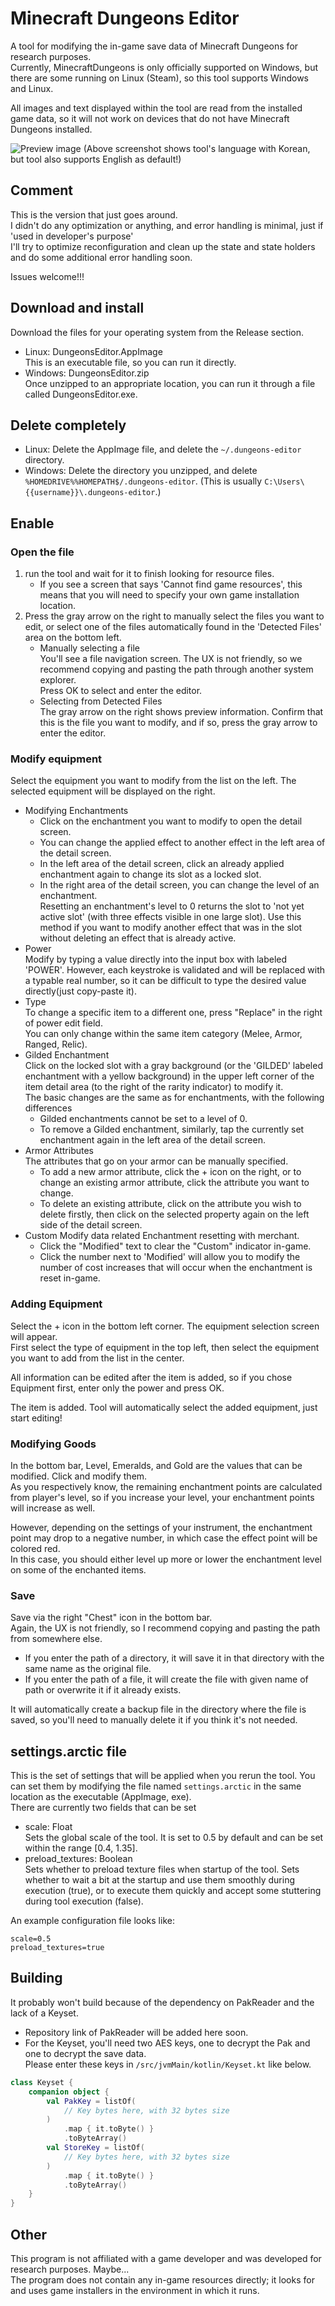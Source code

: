 # Minecraft Dungeons Editor

A tool for modifying the in-game save data of Minecraft Dungeons for research purposes.  
Currently, MinecraftDungeons is only officially supported on Windows, but there are some running on Linux (Steam), so this tool supports Windows and Linux.

All images and text displayed within the tool are read from the installed game data, so it will not work on devices that do not have Minecraft Dungeons installed.

![Preview image](./preview.png)
(Above screenshot shows tool's language with Korean, but tool also supports English as default!)

## Comment
This is the version that just goes around.  
I didn't do any optimization or anything, and error handling is minimal, just if 'used in developer's purpose'  
I'll try to optimize reconfiguration and clean up the state and state holders and do some additional error handling soon.

Issues welcome!!!

## Download and install
Download the files for your operating system from the Release section.
- Linux: DungeonsEditor.AppImage  
  This is an executable file, so you can run it directly.
- Windows: DungeonsEditor.zip  
  Once unzipped to an appropriate location, you can run it through a file called DungeonsEditor.exe.

## Delete completely
- Linux: Delete the AppImage file, and delete the `~/.dungeons-editor` directory.
- Windows: Delete the directory you unzipped, and delete `%HOMEDRIVE%%HOMEPATH$/.dungeons-editor`. (This is usually `C:\Users\{{username}}\.dungeons-editor`.)

## Enable
### Open the file
1. run the tool and wait for it to finish looking for resource files.
    - If you see a screen that says 'Cannot find game resources', this means that you will need to specify your own game installation location.
2. Press the gray arrow on the right to manually select the files you want to edit, or select one of the files automatically found in the 'Detected Files' area on the bottom left.
    - Manually selecting a file  
      You'll see a file navigation screen. The UX is not friendly, so we recommend copying and pasting the path through another system explorer.  
      Press OK to select and enter the editor.
    - Selecting from Detected Files  
      The gray arrow on the right shows preview information. Confirm that this is the file you want to modify, and if so, press the gray arrow to enter the editor.

### Modify equipment
Select the equipment you want to modify from the list on the left. The selected equipment will be displayed on the right.
- Modifying Enchantments
    - Click on the enchantment you want to modify to open the detail screen.
    - You can change the applied effect to another effect in the left area of the detail screen.
    - In the left area of the detail screen, click an already applied enchantment again to change its slot as a locked slot.
    - In the right area of the detail screen, you can change the level of an enchantment.  
      Resetting an enchantment's level to 0 returns the slot to 'not yet active slot' (with three effects visible in one large slot). Use this method if you want to modify another effect that was in the slot without deleting an effect that is already active.
- Power  
  Modify by typing a value directly into the input box with labeled 'POWER'.
  However, each keystroke is validated and will be replaced with a typable real number, so it can be difficult to type the desired value directly(just copy-paste it).
- Type  
  To change a specific item to a different one, press "Replace" in the right of power edit field.  
  You can only change within the same item category (Melee, Armor, Ranged, Relic).
- Gilded Enchantment  
  Click on the locked slot with a gray background (or the 'GILDED' labeled enchantment with a yellow background) in the upper left corner of the item detail area (to the right of the rarity indicator) to modify it.  
  The basic changes are the same as for enchantments, with the following differences
    - Gilded enchantments cannot be set to a level of 0.
    - To remove a Gilded enchantment, similarly, tap the currently set enchantment again in the left area of the detail screen.
- Armor Attributes  
  The attributes that go on your armor can be manually specified.
    - To add a new armor attribute, click the + icon on the right, or to change an existing armor attribute, click the attribute you want to change.
    - To delete an existing attribute, click on the attribute you wish to delete firstly, then click on the selected property again on the left side of the detail screen.
- Custom
  Modify data related Enchantment resetting with merchant.
    - Click the "Modified" text to clear the "Custom" indicator in-game.
    - Click the number next to 'Modified' will allow you to modify the number of cost increases that will occur when the enchantment is reset in-game.

### Adding Equipment
Select the + icon in the bottom left corner. The equipment selection screen will appear.  
First select the type of equipment in the top left, then select the equipment you want to add from the list in the center.

All information can be edited after the item is added, so if you chose Equipment first, enter only the power and press OK.

The item is added. Tool will automatically select the added equipment, just start editing!

### Modifying Goods
In the bottom bar, Level, Emeralds, and Gold are the values that can be modified. Click and modify them.  
As you respectively know, the remaining enchantment points are calculated from player's level, so if you increase your level, your enchantment points will increase as well.

However, depending on the settings of your instrument, the enchantment point may drop to a negative number, in which case the effect point will be colored red.  
In this case, you should either level up more or lower the enchantment level on some of the enchanted items.

### Save
Save via the right "Chest" icon in the bottom bar.  
Again, the UX is not friendly, so I recommend copying and pasting the path from somewhere else.

- If you enter the path of a directory, it will save it in that directory with the same name as the original file.
- If you enter the path of a file, it will create the file with given name of path or overwrite it if it already exists.

It will automatically create a backup file in the directory where the file is saved, so you'll need to manually delete it if you think it's not needed.

## settings.arctic file
This is the set of settings that will be applied when you rerun the tool. You can set them by modifying the file named `settings.arctic` in the same location as the executable (AppImage, exe).  
There are currently two fields that can be set
- scale: Float  
  Sets the global scale of the tool. It is set to 0.5 by default and can be set within the range [0.4, 1.35].
- preload_textures: Boolean  
  Sets whether to preload texture files when startup of the tool. Sets whether to wait a bit at the startup and use them smoothly during execution (true), or to execute them quickly and accept some stuttering during tool execution (false).

An example configuration file looks like:
```
scale=0.5
preload_textures=true
```

## Building
It probably won't build because of the dependency on PakReader and the lack of a Keyset.
- Repository link of PakReader will be added here soon.
- For the Keyset, you'll need two AES keys, one to decrypt the Pak and one to decrypt the save data.  
  Please enter these keys in `/src/jvmMain/kotlin/Keyset.kt` like below.

```kotlin
class Keyset {
    companion object {
        val PakKey = listOf(
            // Key bytes here, with 32 bytes size
        )
            .map { it.toByte() }
            .toByteArray()
        val StoreKey = listOf(
            // Key bytes here, with 32 bytes size
        )
            .map { it.toByte() }
            .toByteArray()
    }
}
```

## Other
This program is not affiliated with a game developer and was developed for research purposes. Maybe...  
The program does not contain any in-game resources directly; it looks for and uses game installers in the environment in which it runs.
